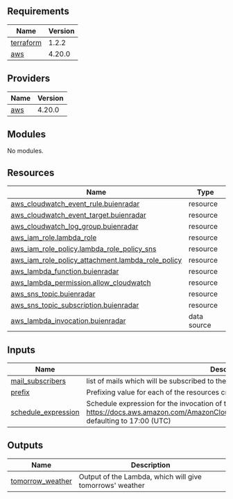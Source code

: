## Requirements

| Name | Version |
|------|---------|
| <a name="requirement_terraform"></a> [terraform](#requirement\_terraform) | 1.2.2 |
| <a name="requirement_aws"></a> [aws](#requirement\_aws) | 4.20.0 |

## Providers

| Name | Version |
|------|---------|
| <a name="provider_aws"></a> [aws](#provider\_aws) | 4.20.0 |

## Modules

No modules.

## Resources

| Name | Type |
|------|------|
| [aws_cloudwatch_event_rule.buienradar](https://registry.terraform.io/providers/hashicorp/aws/4.20.0/docs/resources/cloudwatch_event_rule) | resource |
| [aws_cloudwatch_event_target.buienradar](https://registry.terraform.io/providers/hashicorp/aws/4.20.0/docs/resources/cloudwatch_event_target) | resource |
| [aws_cloudwatch_log_group.buienradar](https://registry.terraform.io/providers/hashicorp/aws/4.20.0/docs/resources/cloudwatch_log_group) | resource |
| [aws_iam_role.lambda_role](https://registry.terraform.io/providers/hashicorp/aws/4.20.0/docs/resources/iam_role) | resource |
| [aws_iam_role_policy.lambda_role_policy_sns](https://registry.terraform.io/providers/hashicorp/aws/4.20.0/docs/resources/iam_role_policy) | resource |
| [aws_iam_role_policy_attachment.lambda_role_policy](https://registry.terraform.io/providers/hashicorp/aws/4.20.0/docs/resources/iam_role_policy_attachment) | resource |
| [aws_lambda_function.buienradar](https://registry.terraform.io/providers/hashicorp/aws/4.20.0/docs/resources/lambda_function) | resource |
| [aws_lambda_permission.allow_cloudwatch](https://registry.terraform.io/providers/hashicorp/aws/4.20.0/docs/resources/lambda_permission) | resource |
| [aws_sns_topic.buienradar](https://registry.terraform.io/providers/hashicorp/aws/4.20.0/docs/resources/sns_topic) | resource |
| [aws_sns_topic_subscription.buienradar](https://registry.terraform.io/providers/hashicorp/aws/4.20.0/docs/resources/sns_topic_subscription) | resource |
| [aws_lambda_invocation.buienradar](https://registry.terraform.io/providers/hashicorp/aws/4.20.0/docs/data-sources/lambda_invocation) | data source |

## Inputs

| Name | Description | Type | Default | Required |
|------|-------------|------|---------|:--------:|
| <a name="input_mail_subscribers"></a> [mail\_subscribers](#input\_mail\_subscribers) | list of mails which will be subscribed to the SNS topic | `list(string)` | n/a | yes |
| <a name="input_prefix"></a> [prefix](#input\_prefix) | Prefixing value for each of the resources created within this tf code | `string` | `"101"` | no |
| <a name="input_schedule_expression"></a> [schedule\_expression](#input\_schedule\_expression) | Schedule expression for the invocation of the lambda function, details on option on https://docs.aws.amazon.com/AmazonCloudWatch/latest/events/ScheduledEvents.html<br> defaulting to 17:00 (UTC) | `string` | `"cron(0 17 * * ? *)"` | no |

## Outputs

| Name | Description |
|------|-------------|
| <a name="output_tomorrow_weather"></a> [tomorrow\_weather](#output\_tomorrow\_weather) | Output of the Lambda, which will give tomorrows' weather |
